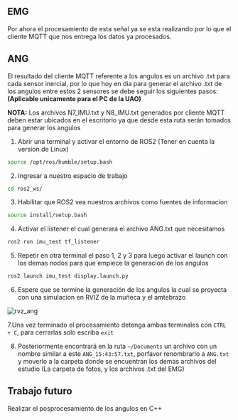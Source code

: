 EMG
-
Por ahora el procesamiento de esta señal ya se esta realizando por lo que el cliente MQTT que nos entrega los datos ya procesados.

ANG
-
El resultado del cliente MQTT referente a los angulos es un archivo .txt para cada sensor inercial, por lo que hoy en dia para generar el archivo .txt de los angulos entre estos 2 sensores se debe seguir los siguientes pasos: **(Aplicable unicamente para el PC de la UAO)**

**NOTA:** Los archivos N7_IMU.txt y N8_IMU.txt generados por cliente MQTT deben estar ubicados en el escritorio ya que desde esta ruta serán tomados para generar los angulos

1. Abrir una terminal y activar el entorno de ROS2 (Tener en cuenta la version de Linux)
```bash
source /opt/ros/humble/setup.bash
```

2. Ingresar a nuestro espacio de trabajo
```bash
cd ros2_ws/
```

3. Habilitar que ROS2 vea nuestros archivos como fuentes de informacion
```bash
source install/setup.bash
```

4. Activar el listener el cual generará el archivo ANG.txt que necesitamos
```bash
ros2 run imu_test tf_listener
```

5. Repetir en otra terminal el paso 1, 2 y 3 para luego activar el launch con los demas nodos para que empiece la generacion de los angulos
```bash
ros2 launch imu_test display.launch.py
```
6. Espere que se termine la generación de los angulos la cual se proyecta con una simulacion en RVIZ de la muñeca y el amtebrazo

![rvz_ang](/Nodos_Inalámbricos/imgs/rvz_ang.png)

7.Una vez terminado el procesamiento detenga ambas terminales con ```CTRL + C```, para cerrarlas solo escriba ```exit```

8. Posteriormente encontrará en la ruta ```~/Documents``` un archivo con un nombre similar a este ```ANG_15:43:57.txt```, porfavor renombrarlo a ```ANG.txt``` y moverlo a la carpeta donde se encuentran los demas archivos del estudio (La carpeta de fotos, y los archivos .txt del EMG)
   
Trabajo futuro
-
Realizar el posprocesamiento de los angulos en C++



